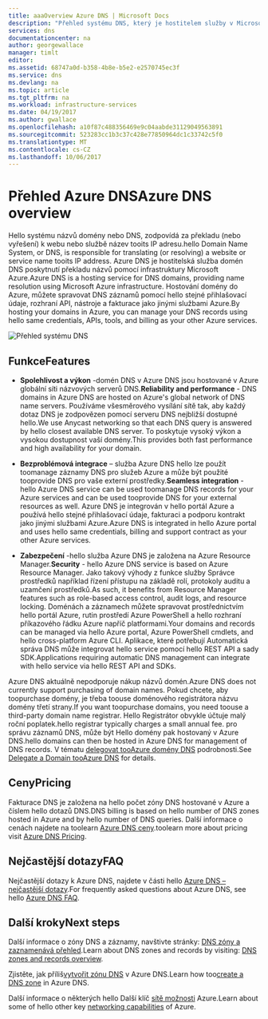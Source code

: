 ```yaml
---
title: aaaOverview Azure DNS | Microsoft Docs
description: "Přehled systému DNS, který je hostitelem služby v Microsoft Azure. Hostitel doménu v Microsoft Azure."
services: dns
documentationcenter: na
author: georgewallace
manager: timlt
editor: 
ms.assetid: 68747a0d-b358-4b8e-b5e2-e2570745ec3f
ms.service: dns
ms.devlang: na
ms.topic: article
ms.tgt_pltfrm: na
ms.workload: infrastructure-services
ms.date: 04/19/2017
ms.author: gwallace
ms.openlocfilehash: a10f87c488356469e9c04aabde31129049563891
ms.sourcegitcommit: 523283cc1b3c37c428e77850964dc1c33742c5f0
ms.translationtype: MT
ms.contentlocale: cs-CZ
ms.lasthandoff: 10/06/2017
---
```

# <a name="azure-dns-overview"></a><span data-ttu-id="1c86d-104">Přehled Azure DNS</span><span class="sxs-lookup"><span data-stu-id="1c86d-104">Azure DNS overview</span></span>

<span data-ttu-id="1c86d-105">Hello systému názvů domény nebo DNS, zodpovídá za překladu (nebo vyřešení) k webu nebo službě název tooits IP adresu.</span><span class="sxs-lookup"><span data-stu-id="1c86d-105">hello Domain Name System, or DNS, is responsible for translating (or resolving) a website or service name tooits IP address.</span></span> <span data-ttu-id="1c86d-106">Azure DNS je hostitelská služba domén DNS poskytnutí překladu názvů pomocí infrastruktury Microsoft Azure.</span><span class="sxs-lookup"><span data-stu-id="1c86d-106">Azure DNS is a hosting service for DNS domains, providing name resolution using Microsoft Azure infrastructure.</span></span> <span data-ttu-id="1c86d-107">Hostování domény do Azure, můžete spravovat DNS záznamů pomocí hello stejné přihlašovací údaje, rozhraní API, nástroje a fakturace jako jinými službami Azure.</span><span class="sxs-lookup"><span data-stu-id="1c86d-107">By hosting your domains in Azure, you can manage your DNS records using hello same credentials, APIs, tools, and billing as your other Azure services.</span></span>

![Přehled systému DNS](./media/dns-overview/scenario.png)

## <a name="features"></a><span data-ttu-id="1c86d-109">Funkce</span><span class="sxs-lookup"><span data-stu-id="1c86d-109">Features</span></span>

* <span data-ttu-id="1c86d-110">**Spolehlivost a výkon** -domén DNS v Azure DNS jsou hostované v Azure globální síti názvových serverů DNS.</span><span class="sxs-lookup"><span data-stu-id="1c86d-110">**Reliability and performance** - DNS domains in Azure DNS are hosted on Azure's global network of DNS name servers.</span></span> <span data-ttu-id="1c86d-111">Používáme všesměrového vysílání sítě tak, aby každý dotaz DNS je zodpovězen pomocí serveru DNS nejbližší dostupné hello.</span><span class="sxs-lookup"><span data-stu-id="1c86d-111">We use Anycast networking so that each DNS query is answered by hello closest available DNS server.</span></span> <span data-ttu-id="1c86d-112">To poskytuje vysoký výkon a vysokou dostupnost vaší domény.</span><span class="sxs-lookup"><span data-stu-id="1c86d-112">This provides both fast performance and high availability for your domain.</span></span>

* <span data-ttu-id="1c86d-113">**Bezproblémová integrace** – služba Azure DNS hello lze použít toomanage záznamy DNS pro služeb Azure a může být použité tooprovide DNS pro vaše externí prostředky.</span><span class="sxs-lookup"><span data-stu-id="1c86d-113">**Seamless integration** - hello Azure DNS service can be used toomanage DNS records for your Azure services and can be used tooprovide DNS for your external resources as well.</span></span> <span data-ttu-id="1c86d-114">Azure DNS je integrován v hello portál Azure a používá hello stejné přihlašovací údaje, fakturaci a podporu kontrakt jako jinými službami Azure.</span><span class="sxs-lookup"><span data-stu-id="1c86d-114">Azure DNS is integrated in hello Azure portal and uses hello same credentials, billing and support contract as your other Azure services.</span></span>

* <span data-ttu-id="1c86d-115">**Zabezpečení** -hello služba Azure DNS je založena na Azure Resource Manager.</span><span class="sxs-lookup"><span data-stu-id="1c86d-115">**Security** - hello Azure DNS service is based on Azure Resource Manager.</span></span> <span data-ttu-id="1c86d-116">Jako takový výhody z funkce služby Správce prostředků například řízení přístupu na základě rolí, protokoly auditu a uzamčení prostředků.</span><span class="sxs-lookup"><span data-stu-id="1c86d-116">As such, it benefits from Resource Manager features such as role-based access control, audit logs, and resource locking.</span></span> <span data-ttu-id="1c86d-117">Doménách a záznamech můžete spravovat prostřednictvím hello portál Azure, rutin prostředí Azure PowerShell a hello rozhraní příkazového řádku Azure napříč platformami.</span><span class="sxs-lookup"><span data-stu-id="1c86d-117">Your domains and records can be managed via hello Azure portal, Azure PowerShell cmdlets, and hello cross-platform Azure CLI.</span></span> <span data-ttu-id="1c86d-118">Aplikace, které potřebují Automatická správa DNS může integrovat hello service pomocí hello REST API a sady SDK.</span><span class="sxs-lookup"><span data-stu-id="1c86d-118">Applications requiring automatic DNS management can integrate with hello service via hello REST API and SDKs.</span></span>

<span data-ttu-id="1c86d-119">Azure DNS aktuálně nepodporuje nákup názvů domén.</span><span class="sxs-lookup"><span data-stu-id="1c86d-119">Azure DNS does not currently support purchasing of domain names.</span></span> <span data-ttu-id="1c86d-120">Pokud chcete, aby toopurchase domény, je třeba toouse doménového registrátora názvu domény třetí strany.</span><span class="sxs-lookup"><span data-stu-id="1c86d-120">If you want toopurchase domains, you need toouse a third-party domain name registrar.</span></span> <span data-ttu-id="1c86d-121">Hello Registrátor obvykle účtuje malý roční poplatek.</span><span class="sxs-lookup"><span data-stu-id="1c86d-121">hello registrar typically charges a small annual fee.</span></span> <span data-ttu-id="1c86d-122">pro správu záznamů DNS, může být Hello domény pak hostovaný v Azure DNS.</span><span class="sxs-lookup"><span data-stu-id="1c86d-122">hello domains can then be hosted in Azure DNS for management of DNS records.</span></span> <span data-ttu-id="1c86d-123">V tématu [delegovat tooAzure domény DNS](dns-domain-delegation.md) podrobnosti.</span><span class="sxs-lookup"><span data-stu-id="1c86d-123">See [Delegate a Domain tooAzure DNS](dns-domain-delegation.md) for details.</span></span>

## <a name="pricing"></a><span data-ttu-id="1c86d-124">Ceny</span><span class="sxs-lookup"><span data-stu-id="1c86d-124">Pricing</span></span>

<span data-ttu-id="1c86d-125">Fakturace DNS je založena na hello počet zóny DNS hostované v Azure a číslem hello dotazů DNS.</span><span class="sxs-lookup"><span data-stu-id="1c86d-125">DNS billing is based on hello number of DNS zones hosted in Azure and by hello number of DNS queries.</span></span> <span data-ttu-id="1c86d-126">Další informace o cenách najdete na toolearn [Azure DNS ceny](https://azure.microsoft.com/pricing/details/dns/).</span><span class="sxs-lookup"><span data-stu-id="1c86d-126">toolearn more about pricing visit [Azure DNS Pricing](https://azure.microsoft.com/pricing/details/dns/).</span></span>

## <a name="faq"></a><span data-ttu-id="1c86d-127">Nejčastější dotazy</span><span class="sxs-lookup"><span data-stu-id="1c86d-127">FAQ</span></span>

<span data-ttu-id="1c86d-128">Nejčastější dotazy k Azure DNS, najdete v části hello [Azure DNS – nejčastější dotazy](dns-faq.md).</span><span class="sxs-lookup"><span data-stu-id="1c86d-128">For frequently asked questions about Azure DNS, see hello [Azure DNS FAQ](dns-faq.md).</span></span>

## <a name="next-steps"></a><span data-ttu-id="1c86d-129">Další kroky</span><span class="sxs-lookup"><span data-stu-id="1c86d-129">Next steps</span></span>

<span data-ttu-id="1c86d-130">Další informace o zóny DNS a záznamy, navštivte stránky: [DNS zóny a zaznamenává přehled](dns-zones-records.md).</span><span class="sxs-lookup"><span data-stu-id="1c86d-130">Learn about DNS zones and records by visiting: [DNS zones and records overview](dns-zones-records.md).</span></span>

<span data-ttu-id="1c86d-131">Zjistěte, jak příliš[vytvořit zónu DNS](./dns-getstarted-create-dnszone-portal.md) v Azure DNS.</span><span class="sxs-lookup"><span data-stu-id="1c86d-131">Learn how too[create a DNS zone](./dns-getstarted-create-dnszone-portal.md) in Azure DNS.</span></span>

<span data-ttu-id="1c86d-132">Další informace o některých hello Další klíč [sítě možnosti](../networking/networking-overview.md) Azure.</span><span class="sxs-lookup"><span data-stu-id="1c86d-132">Learn about some of hello other key [networking capabilities](../networking/networking-overview.md) of Azure.</span></span>

